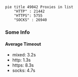 
```mermaid
pie title 49042 Proxies in list
    "HTTP" : 21442
    "HTTPS": 5755
    "SOCKS" : 26940
```

### Some Info
#### Average Timeout

- mixed: 3.2s
- http: 1.3s
- https: 8.3s
- socks: 4.7s